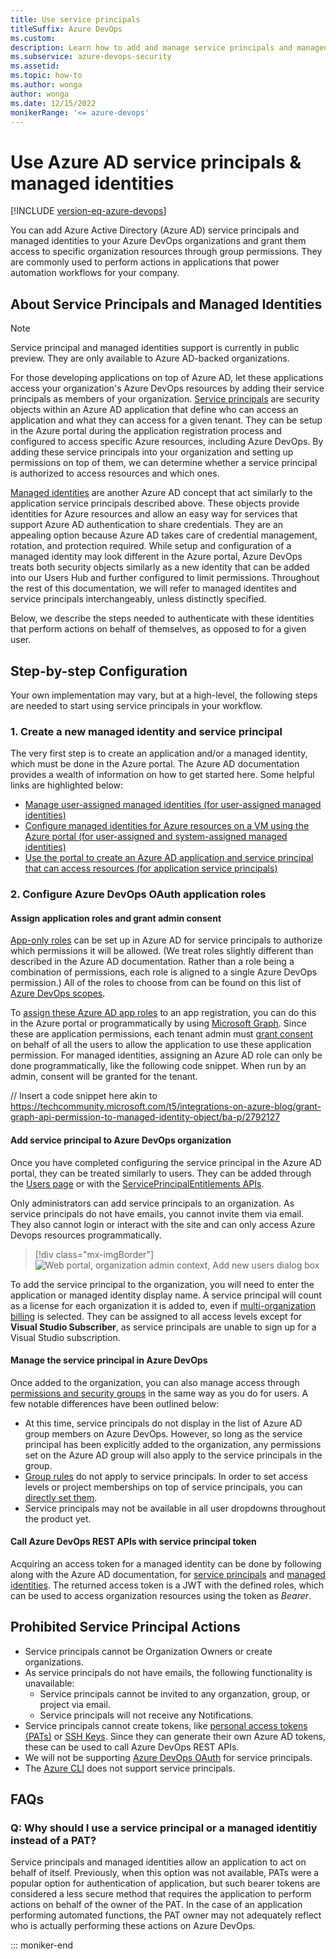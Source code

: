```yaml
---
title: Use service principals
titleSuffix: Azure DevOps
ms.custom: 
description: Learn how to add and manage service principals and managed identities in your Azure DevOps organizations.
ms.subservice: azure-devops-security
ms.assetid: 
ms.topic: how-to
ms.author: wonga
author: wonga
ms.date: 12/15/2022
monikerRange: '<= azure-devops'
---
```


# Use Azure AD service principals & managed identities

[!INCLUDE [version-eq-azure-devops](../../../includes/version-eq-azure-devops.md)]

You can add Azure Active Directory (Azure AD) service principals and managed identities to your Azure DevOps organizations and grant them access to specific organization resources through group permissions. They are commonly used to perform actions in applications that power automation workflows for your company. 

## About Service Principals and Managed Identities

> [!NOTE]
> Service principal and managed identities support is currently in public preview. They are only available to Azure AD-backed organizations.

For those developing applications on top of Azure AD, let these applications access your organization's Azure DevOps resources by adding their service principals as members of your organization. [Service principals](/azure/active-directory/fundamentals/service-accounts-principal) are security objects within an Azure AD application that define who can access an application and what they can access for a given tenant. They can be setup in the Azure portal during the application registration process and configured to access specific Azure resources, including Azure DevOps. By adding these service principals into your organization and setting up permissions on top of them, we can determine whether a service principal is authorized to access resources and which ones.

[Managed identities](/azure/active-directory/fundamentals/service-accounts-managed-identities) are another Azure AD concept that act similarly to the application service principals described above. These objects provide identities for Azure resources and allow an easy way for services that support Azure AD authentication to share credentials. They are an appealing option because Azure AD takes care of credential management, rotation, and protection required. While setup and configuration of a managed identity may look different in the Azure portal, Azure DevOps treats both security objects similarly as a new identity that can be added into our Users Hub and further configured to limit permissions. Throughout the rest of this documentation, we will refer to managed identites and service principals interchangeably, unless distinctly specified.

Below, we describe the steps needed to authenticate with these identities that perform actions on behalf of themselves, as opposed to for a given user. 

## Step-by-step Configuration

Your own implementation may vary, but at a high-level, the following steps are needed to start using service principals in your workflow.

### 1. Create a new managed identity and service principal

The very first step is to create an application and/or a managed identity, which must be done in the Azure portal. The Azure AD documentation provides a wealth of information on how to get started here. Some helpful links are highlighted below:

* [Manage user-assigned managed identities (for user-assigned managed identities)](/azure/active-directory/managed-identities-azure-resources/how-manage-user-assigned-managed-identities)
* [Configure managed identities for Azure resources on a VM using the Azure portal (for user-assigned and system-assigned managed identities)](/azure/active-directory/managed-identities-azure-resources/qs-configure-portal-windows-vm)
* [Use the portal to create an Azure AD application and service principal that can access resources (for application service principals)](/azure/active-directory/develop/howto-create-service-principal-portal)


### 2. Configure Azure DevOps OAuth application roles

#### Assign application roles and grant admin consent

[App-only roles](/azure/active-directory/develop/custom-rbac-for-developers) can be set up in Azure AD for service principals to authorize which permissions it will be allowed. (We treat roles slightly different than described in the Azure AD documentation. Rather than a role being a combination of permissions, each role is aligned to a single Azure DevOps permission.) All of the roles to choose from can be found on this list of [Azure DevOps scopes](./oauth.md#scopes).

To [assign these Azure AD app roles](/azure/active-directory/develop/howto-add-app-roles-in-azure-ad-apps#assign-app-roles-to-applications) to an app registration, you can do this in the Azure portal or programmatically by using [Microsoft Graph](https://learn.microsoft.com/graph/api/user-post-approleassignments?view=graph-rest-1.0&tabs=http). Since these are application permissions, each tenant admin must [grant consent](/azure/active-directory/develop/howto-add-app-roles-in-azure-ad-apps#grant-admin-consent) on behalf of all the users to allow the application to use these application permission. For managed identities, assigning an Azure AD role can only be done programmatically, like the following code snippet. When run by an admin, consent will be granted for the tenant.

// Insert a code snippet here akin to https://techcommunity.microsoft.com/t5/integrations-on-azure-blog/grant-graph-api-permission-to-managed-identity-object/ba-p/2792127

#### Add service principal to Azure DevOps organization

Once you have completed configuring the service principal in the Azure AD portal, they can be treated similarly to users. They can be added through the [Users page](../../../organizations/accounts/add-organization-users.md) or with the [ServicePrincipalEntitlements APIs](//api-reference-links). 

Only administrators can add service principals to an organization. As service principals do not have emails, you cannot invite them via email. They also cannot login or interact with the site and can only access Azure Devops resources programmatically.

   > [!div class="mx-imgBorder"]  
   >![Web portal, organization admin context, Add new users dialog box](media/add-organization-users-from-user-hub/add-new-users-dialog.png)

To add the service principal to the organization, you will need to enter the application or managed identity display name. A service principal will count as a license for each organization it is added to, even if [multi-organization billing](../../../organizations/billing/buy-basic-access-add-users.md?#pay-for-a-user-once-across-multiple-organizations) is selected. They can be assigned to all access levels except for **Visual Studio Subscriber**, as service principals are unable to sign up for a Visual Studio subscription.

#### Manage the service principal in Azure DevOps

Once added to the organization, you can also manage access through [permissions and security groups](../../../organizations/security/permissions.md) in the same way as you do for users. A few notable differences have been outlined below:
* At this time, service principals do not display in the list of Azure AD group members on Azure DevOps. However, so long as the service principal has been explicitly added to the organization, any permissions set on the Azure AD group will also apply to the service principals in the group.
* [Group rules](../../../organizations/accounts/assign-access-levels-by-group-membership.md) do not apply to service principals. In order to set access levels or project memberships on top of service principals, you can [directly set them](../../../organizations/security/change-access-levels.md).
* Service principals may not be available in all user dropdowns throughout the product yet.

#### Call Azure DevOps REST APIs with service principal token

Acquiring an access token for a managed identity can be done by following along with the Azure AD documentation, for [service principals](/azure/databricks/dev-tools/api/latest/aad/service-prin-aad-token) and [managed identities](/azure/active-directory/managed-identities-azure-resources/how-to-use-vm-token). The returned access token is a JWT with the defined roles, which can be used to access organization resources using the token as *Bearer*.

## Prohibited Service Principal Actions

* Service principals cannot be Organization Owners or create organizations.
* As service principals do not have emails, the following functionality is unavailable:
  * Service principals cannot be invited to any organzation, group, or project via email.
  * Service principals will not receive any Notifications.
* Service principals cannot create tokens, like [personal access tokens (PATs)](../../../organizations/accounts/use-personal-access-tokens-to-authenticate.md) or [SSH Keys](../../../repos/git/use-ssh-keys-to-authenticate.md). Since they can generate their own Azure AD tokens, these can be used to call Azure DevOps REST APIs.
* We will not be supporting [Azure DevOps OAuth](./oauth.md) for service principals.
* The [Azure CLI](/azure/devops/cli/) does not support service principals.

## FAQs

### Q: Why should I use a service principal or a managed identitiy instead of a PAT?
Service principals and managed identities allow an application to act on behalf of itself. Previously, when this option was not available, PATs were a popular option for authentication of application, but such bearer tokens are considered a less secure method that requires the application to perform actions on behalf of the owner of the PAT. In the case of an application performing automated functions, the PAT owner may not adequately reflect who is actually performing these actions on Azure DevOps.

::: moniker-end

